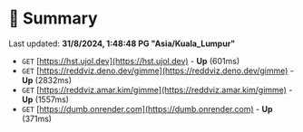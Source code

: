 # 📖 Summary
Last updated: **31/8/2024, 1:48:48 PG "Asia/Kuala_Lumpur"**

- `GET` [https://hst.ujol.dev](https://hst.ujol.dev) - **Up** (601ms)
- `GET` [https://reddviz.deno.dev/gimme](https://reddviz.deno.dev/gimme) - **Up** (2832ms)
- `GET` [https://reddviz.amar.kim/gimme](https://reddviz.amar.kim/gimme) - **Up** (1557ms)
- `GET` [https://dumb.onrender.com](https://dumb.onrender.com) - **Up** (371ms)
